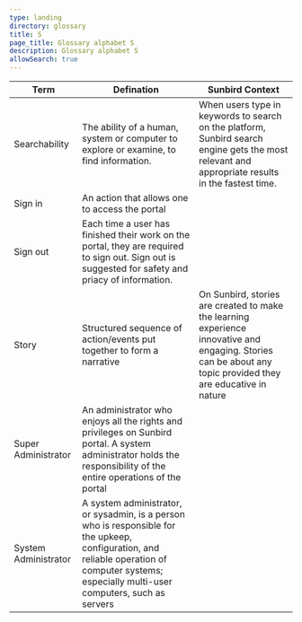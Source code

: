 ```yaml
---
type: landing
directory: glossary
title: S
page_title: Glossary alphabet S
description: Glossary alphabet S
allowSearch: true
---
```

Term | Defination |Sunbird Context
-----|------------|-----------------
Searchability |The ability of a human, system or computer to explore or examine, to find information.   |When users type in keywords to search on the platform, Sunbird search engine gets the most relevant and appropriate results in the fastest time.
Sign in |An action that allows one to access the portal |
Sign out  |Each time a user has finished their work on the portal, they are required to sign out. Sign out is suggested for safety and priacy of information.   |
Story |Structured sequence of action/events put together to form a narrative  |On Sunbird, stories are created to make the learning experience innovative and engaging. Stories can be about any topic provided they are educative in nature
Super Administrator |An administrator who enjoys all the rights and privileges on Sunbird portal. A system administrator holds the responsibility of the entire operations of the portal  |
System Administrator  |A system administrator, or sysadmin, is a person who is responsible for the upkeep, configuration, and reliable operation of computer systems; especially multi-user computers, such as servers  |
